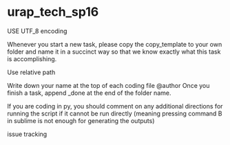 # urap_tech_sp16
USE UTF_8 encoding 

Whenever you start a new task, please copy the copy_template to your own folder and name it in a succinct way so that we know exactly what this task is accomplishing.

Use relative path


Write down your name at the top of each coding file @author
Once you finish a task, append _done at the end of the folder name.



If you are coding in py, you should comment on any additional directions for running the script if it cannot be run directly (meaning pressing command B in sublime is not enough for generating the outputs)


issue tracking
